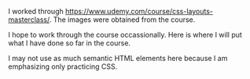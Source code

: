 I worked through https://www.udemy.com/course/css-layouts-masterclass/. The images were obtained from the course.

I hope to work through the course occassionally. Here is where I will put what I have done so far in the course.

I may not use as much semantic HTML elements here because I am emphasizing only practicing CSS.